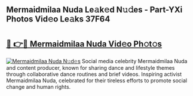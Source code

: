 ## Mermaidmilaa Nuda Le𝚊k𝚎d N𝚞𝚍es - Part-YXi Photos Vid𝚎o Le𝚊ks 37F64

# <h2><a href="http://fbfzkm8.evod.top/?m=Mermaidmilaa+Nuda">🔗 👉🔴 Mermaidmilaa Nuda Vid𝚎o Ph𝚘t𝚘s</a></h2>

[![Mermaidmilaa Nuda N𝚞d𝚎s](https://i.imgur.com/8V9OHl7.gif)](http://fbfzkm8.evod.top/?m=Mermaidmilaa+Nuda)
Social media celebrity Mermaidmilaa Nuda and content producer, known for sharing dance and lifestyle themes through collaborative dance routines and brief videos. Inspiring activist Mermaidmilaa Nuda, celebrated for their tireless efforts to promote social change and human rights. 
